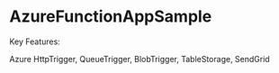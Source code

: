 # AzureFunctionAppSample

Key Features:

Azure HttpTrigger, QueueTrigger, BlobTrigger, TableStorage, SendGrid
